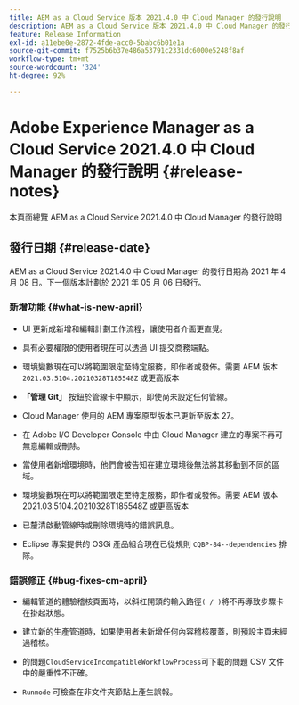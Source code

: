 ```yaml
---
title: AEM as a Cloud Service 版本 2021.4.0 中 Cloud Manager 的發行說明
description: AEM as a Cloud Service 版本 2021.4.0 中 Cloud Manager 的發行說明
feature: Release Information
exl-id: a11ebe0e-2872-4fde-acc0-5babc6b01e1a
source-git-commit: f7525b6b37e486a53791c2331dc6000e5248f8af
workflow-type: tm+mt
source-wordcount: '324'
ht-degree: 92%

---
```


# Adobe Experience Manager as a Cloud Service 2021.4.0 中 Cloud Manager 的發行說明 {#release-notes}

本頁面總覽 AEM as a Cloud Service 2021.4.0 中 Cloud Manager 的發行說明

## 發行日期 {#release-date}

AEM as a Cloud Service 2021.4.0 中 Cloud Manager 的發行日期為 2021 年 4 月 08 日。下一個版本計劃於 2021 年 05 月 06 日發行。

### 新增功能 {#what-is-new-april}

* UI 更新成新增和編輯計劃工作流程，讓使用者介面更直覺。

* 具有必要權限的使用者現在可以透過 UI 提交商務端點。

* 環境變數現在可以將範圍限定至特定服務，即作者或發佈。需要 AEM 版本 `2021.03.5104.20210328T185548Z` 或更高版本

* **「管理 Git」** 按鈕於管線卡中顯示，即使尚未設定任何管線。

* Cloud Manager 使用的 AEM 專案原型版本已更新至版本 27。

* 在 Adobe I/O Developer Console 中由 Cloud Manager 建立的專案不再可無意編輯或刪除。

* 當使用者新增環境時，他們會被告知在建立環境後無法將其移動到不同的區域。

* 環境變數現在可以將範圍限定至特定服務，即作者或發佈。需要 AEM 版本 2021.03.5104.20210328T185548Z 或更高版本

* 已釐清啟動管線時或刪除環境時的錯誤訊息。

* Eclipse 專案提供的 OSGi 產品組合現在已從規則 `CQBP-84--dependencies` 排除。

### 錯誤修正 {#bug-fixes-cm-april}

* 編輯管道的體驗稽核頁面時，以斜杠開頭的輸入路徑`( / )`將不再導致步驟卡在掛起狀態。

* 建立新的生產管道時，如果使用者未新增任何內容稽核覆蓋，則預設主頁未經過稽核。

* 的問題`CloudServiceIncompatibleWorkflowProcess`可下載的問題 CSV 文件中的嚴重性不正確。

* `Runmode` 可檢查在非文件夾節點上產生誤報。
